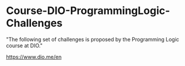 # Course-DIO-ProgrammingLogic-Challenges
"The following set of challenges is proposed by the Programming Logic course at DIO."

https://www.dio.me/en
